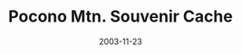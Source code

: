 ---
_schema: default
title: Pocono Mtn. Souvenir Cache
link: https://www.geocaching.com/geocache/GCH8JX
owner: skypath
date: 2003-11-23
log_type: Found it
display_coords: N 41° 14.766' W 075° 05.765'
latitude: '41.2461'
longitude: '-75.096083'
first_stage: false
bogus: false
zhanna_log:  >-
  Hi, Skypath!


  As Rich noted, I did see your cache listed on the site late last night. Rich had already gone to bed so there wasn’t much sense in alerting him till morning. Early this morning we connected by e-mail, quickly agreed on a plan, and I was at his house without delay. (I was even a little quicker than R had expected, I believe!) When we arrived at the suggested parking area no other vehicles were in sight, but we realized we were certainly late enough that another geocacher might have found the cache already and left. Seeing the cache almost in plain sight as we approached the coordinates contributed to that sinking feeling. But no … we opened the container to find the contents neatly packed and a logbook still waiting for its first entry! I guess the Poconos area is known for rather bizarre souvenirs—or maybe all “souvenirs” are bizarre? Anyhow, the cache was filled with unusual items from a marshmallow shooter (Caution: Use Only Miniature Marshmallows!) to squished pennies to a glitter-coated rock (that was more Lionel Richie’s style). I decided on one of the pennies and left in its place a pink fluorescent rat that supposedly glows under blacklight. After taking a few photos and while I was writing in the logbook, we heard someone walking toward us from the direction of the brook. Great, I thought, just what we need—to be harassed by the locals. Upon hearing a command to “Abigail”, though, I relaxed. It was only another geocaching team, Buzz_Lightfoot and his trusty Golden, Abby. The humans chatted for a while as Abby, eager to find the cache herself, danced around us. After posing for a few more photos, Rich and I headed off in pursuit of further adventures. Thanks for a fine start to a gorgeous, sunny, fun-filled November Sunday!


  Zhanna


  PS Yes, Buzz, you were first to log on the site. But we had a full day of benchmark hunting planned … not to mention, we live much more than 7.71 miles away! :smiling_imp::stuck_out_tongue::smiling_imp:
rich_log:  >-
  Howdy, Skypath! I didn’t see your cache listing until I woke up this morning at 6:30. Zhanna had seen it last night and I’m sure if I’d known about it then we would have planned a much earlier start today. As is was, though, Zhanna got to my place around 8:10 and we were on the road by 8:20. Locating the cache was sort of anti-climactic because as we were approaching the site it was easy to discern a small portion of the container from within its hiding spot a few feet away. In spite of the early hour we both felt mildly suspicious that we were too late for the First Find, but upon opening the logbook and seeing those blank pages meant that no one was here yet. Whooeee! Chalk up another one! I was in the midst of checking out the cache contents and Zhanna was just beginning to sign the logbook when we heard crunching leaves in the direction of the stream and suddenly realized that we were not alone any longer. Then we recognized that familiar refrain: “Abigail, settle down!” and knew who it was. Buzz_Lightfoot and his cache-dog Abby. After a long chat, during which we completed of our cache trading and logbook duties (I took nothing, but left two of my Geocaching magnets, a unique handmade cyclist’s keyring, and the “Lionel Richie” Travel Bug), we headed back to the car with intentions of spending the rest of the day in search of benchmarks along Rt. 402. The weather was gorgeous for this part of November—sunny, cool, with a light breeze—and we didn’t want to waste a single minute of these rare, late Fall conditions. Thanks for a fine little trek in the Delaware State Forest. ~Rich in NEPA~
image_gallery_zh: gallery1
image_gallery_r: gallery2
post_id: 796
---